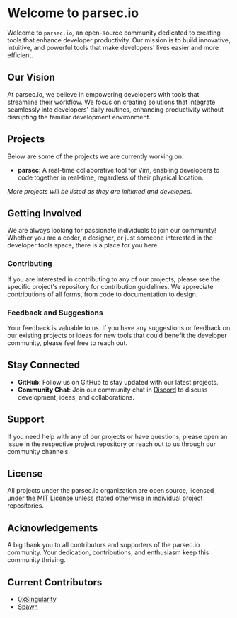 # Welcome to parsec.io

Welcome to `parsec.io`, an open-source community dedicated to creating tools that enhance developer productivity. Our mission is to build innovative, intuitive, and powerful tools that make developers' lives easier and more efficient.

## Our Vision

At parsec.io, we believe in empowering developers with tools that streamline their workflow. We focus on creating solutions that integrate seamlessly into developers' daily routines, enhancing productivity without disrupting the familiar development environment.

## Projects

Below are some of the projects we are currently working on:

- **parsec**: A real-time collaborative tool for Vim, enabling developers to code together in real-time, regardless of their physical location.

_More projects will be listed as they are initiated and developed._

## Getting Involved

We are always looking for passionate individuals to join our community! Whether you are a coder, a designer, or just someone interested in the developer tools space, there is a place for you here.

### Contributing

If you are interested in contributing to any of our projects, please see the specific project's repository for contribution guidelines. We appreciate contributions of all forms, from code to documentation to design.

### Feedback and Suggestions

Your feedback is valuable to us. If you have any suggestions or feedback on our existing projects or ideas for new tools that could benefit the developer community, please feel free to reach out.

## Stay Connected

- **GitHub**: Follow us on GitHub to stay updated with our latest projects.
- **Community Chat**: Join our community chat in [Discord](https://discord.gg/KtJkmmEZM2) to discuss development, ideas, and collaborations.

## Support

If you need help with any of our projects or have questions, please open an issue in the respective project repository or reach out to us through our community channels.

## License

All projects under the parsec.io organization are open source, licensed under the [MIT License](LICENSE) unless stated otherwise in individual project repositories.

## Acknowledgements

A big thank you to all contributors and supporters of the parsec.io community. Your dedication, contributions, and enthusiasm keep this community thriving.

## Current Contributors
- [0xSingularity](github.com/0x-Singularity)
- [Spawn](github.com/themanwiththeplan-eng)
